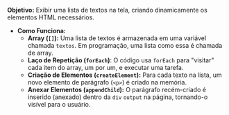 **Objetivo:**
Exibir uma lista de textos na tela, criando dinamicamente os elementos HTML necessários.

* **Como Funciona:**
  * **Array (`[]`):** Uma lista de textos é armazenada em uma variável chamada `textos`. Em programação, uma lista como essa é chamada de array.
  * **Laço de Repetição (`forEach`)**: O código usa `forEach` para "visitar" cada item do array, um por um, e executar uma tarefa.
  * **Criação de Elementos (`createElement`):** Para cada texto na lista, um novo elemento de parágrafo (`<p>`) é criado na memória.
  * **Anexar Elementos (`appendChild`):** O parágrafo recém-criado é inserido (anexado) dentro da `div` `output` na página, tornando-o visível para o usuário.
